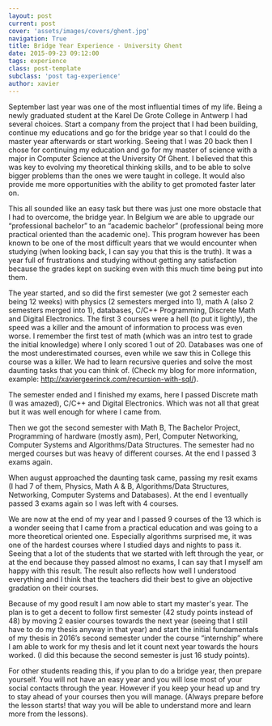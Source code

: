 ```yaml
---
layout: post
current: post
cover: 'assets/images/covers/ghent.jpg'
navigation: True
title: Bridge Year Experience - University Ghent
date: 2015-09-23 09:12:00
tags: experience
class: post-template
subclass: 'post tag-experience'
author: xavier
---
```



September last year was one of the most influential times of my life. Being a newly graduated student at the Karel De Grote College in Antwerp I had several choices. Start a company from the project that I had been building, continue my educations and go for the bridge year so that I could do the master year afterwards or start working. Seeing that I was 20 back then I chose for continuing my education and go for my master of science with a major in Computer Science at the University Of Ghent. I believed that this was key to evolving my theoretical thinking skills, and to be able to solve bigger problems than the ones we were taught in college. It would also provide me more opportunities with the ability to get promoted faster later on.

This all sounded like an easy task but there was just one more obstacle that I had to overcome, the bridge year. In Belgium we are able to upgrade our “professional bachelor” to an “academic bachelor” (professional being more practical oriented than the academic one). This program however has been known to be one of the most difficult years that we would encounter when studying (when looking back, I can say you that this is the truth). It was a year full of frustrations and studying without getting any satisfaction because the grades kept on sucking even with this much time being put into them.

The year started, and so did the first semester (we got 2 semester each being 12 weeks) with physics (2 semesters merged into 1), math A (also 2 semesters merged into 1), databases, C/C++ Programming, Discrete Math and Digital Electronics. The first 3 courses were a hell (to put it lightly), the speed was a killer and the amount of information to process was even worse. I remember the first test of math (which was an intro test to grade the initial knowledge) where I only scored 1 out of 20. Databases was one of the most underestimated courses, even while we saw this in College this course was a killer. We had to learn recursive queries and solve the most daunting tasks that you can think of. (Check my blog for more information, example: http://xaviergeerinck.com/recursion-with-sql/).

The semester ended and I finished my exams, here I passed Discrete math (I was amazed), C/C++ and Digital Electronics. Which was not all that great but it was well enough for where I came from.

Then we got the second semester with Math B, The Bachelor Project, Programming of hardware (mostly asm), Perl, Computer Networking, Computer Systems and Algorithms/Data Structures. The semester had no merged courses but was heavy of different courses. At the end I passed 3 exams again.

When august approached the daunting task came, passing my resit exams (I had 7 of them, Physics, Math A & B, Algorithms/Data Structures, Networking, Computer Systems and Databases). At the end I eventually passed 3 exams again so I was left with 4 courses.

We are now at the end of my year and I passed 9 courses of the 13 which is a wonder seeing that I came from a practical education and was going to a more theoretical oriented one. Especially algorithms surprised me, it was one of the hardest courses where I studied days and nights to pass it. Seeing that a lot of the students that we started with left through the year, or at the end because they passed almost no exams, I can say that I myself am happy with this result. The result also reflects how well I understood everything and I think that the teachers did their best to give an objective gradation on their courses.

Because of my good result I am now able to start my master's year. The plan is to get a decent to follow first semester (42 study points instead of 48) by moving 2 easier courses towards the next year (seeing that I still have to do my thesis anyway in that year) and start the initial fundamentals of my thesis in 2016’s second semester under the course “internship” where I am able to work for my thesis and let it count next year towards the hours worked. (I did this because the second semester is just 16 study points).

For other students reading this, if you plan to do a bridge year, then prepare yourself. You will not have an easy year and you will lose most of your social contacts through the year. However if you keep your head up and try to stay ahead of your courses then you will manage. (Always prepare before the lesson starts! that way you will be able to understand more and learn more from the lessons).
 
